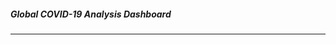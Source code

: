 ##### Global COVID-19 Analysis Dashboard
-------------------------------------------------------------------------------------------------------
